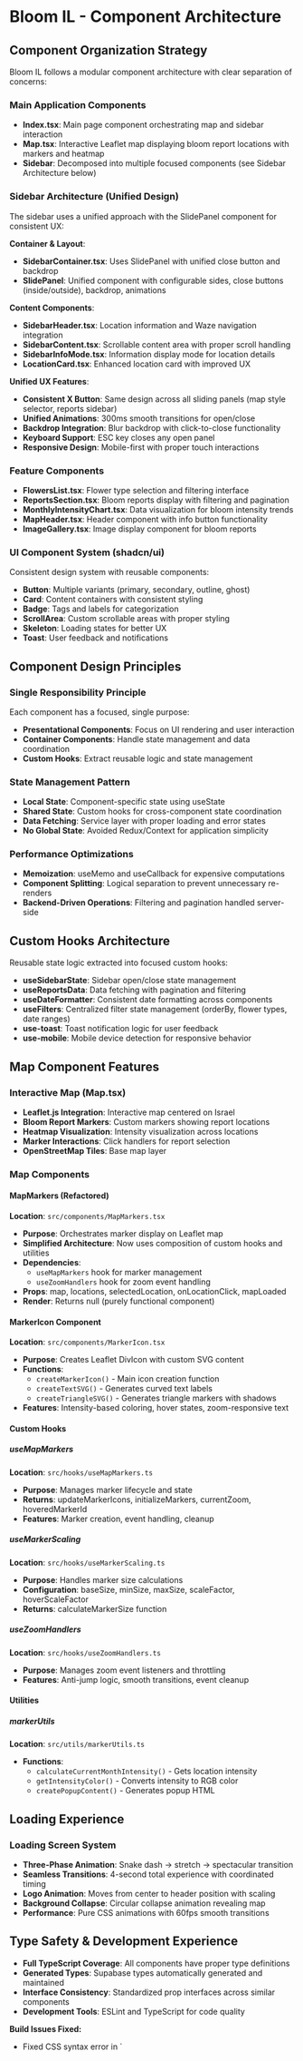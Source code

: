 # Bloom IL - Component Architecture

## Component Organization Strategy
Bloom IL follows a modular component architecture with clear separation of concerns:

### Main Application Components
- **Index.tsx**: Main page component orchestrating map and sidebar interaction
- **Map.tsx**: Interactive Leaflet map displaying bloom report locations with markers and heatmap
- **Sidebar**: Decomposed into multiple focused components (see Sidebar Architecture below)

### Sidebar Architecture (Unified Design)
The sidebar uses a unified approach with the SlidePanel component for consistent UX:

**Container & Layout**:
- **SidebarContainer.tsx**: Uses SlidePanel with unified close button and backdrop
- **SlidePanel**: Unified component with configurable sides, close buttons (inside/outside), backdrop, animations

**Content Components**:
- **SidebarHeader.tsx**: Location information and Waze navigation integration
- **SidebarContent.tsx**: Scrollable content area with proper scroll handling
- **SidebarInfoMode.tsx**: Information display mode for location details
- **LocationCard.tsx**: Enhanced location card with improved UX

**Unified UX Features**:
- **Consistent X Button**: Same design across all sliding panels (map style selector, reports sidebar)
- **Unified Animations**: 300ms smooth transitions for open/close
- **Backdrop Integration**: Blur backdrop with click-to-close functionality
- **Keyboard Support**: ESC key closes any open panel
- **Responsive Design**: Mobile-first with proper touch interactions

### Feature Components
- **FlowersList.tsx**: Flower type selection and filtering interface
- **ReportsSection.tsx**: Bloom reports display with filtering and pagination
- **MonthlyIntensityChart.tsx**: Data visualization for bloom intensity trends
- **MapHeader.tsx**: Header component with info button functionality
- **ImageGallery.tsx**: Image display component for bloom reports

### UI Component System (shadcn/ui)
Consistent design system with reusable components:
- **Button**: Multiple variants (primary, secondary, outline, ghost)
- **Card**: Content containers with consistent styling
- **Badge**: Tags and labels for categorization
- **ScrollArea**: Custom scrollable areas with proper styling
- **Skeleton**: Loading states for better UX
- **Toast**: User feedback and notifications

## Component Design Principles

### Single Responsibility Principle
Each component has a focused, single purpose:
- **Presentational Components**: Focus on UI rendering and user interaction
- **Container Components**: Handle state management and data coordination
- **Custom Hooks**: Extract reusable logic and state management

### State Management Pattern
- **Local State**: Component-specific state using useState
- **Shared State**: Custom hooks for cross-component state coordination
- **Data Fetching**: Service layer with proper loading and error states
- **No Global State**: Avoided Redux/Context for application simplicity

### Performance Optimizations
- **Memoization**: useMemo and useCallback for expensive computations
- **Component Splitting**: Logical separation to prevent unnecessary re-renders
- **Backend-Driven Operations**: Filtering and pagination handled server-side

## Custom Hooks Architecture
Reusable state logic extracted into focused custom hooks:

- **useSidebarState**: Sidebar open/close state management
- **useReportsData**: Data fetching with pagination and filtering
- **useDateFormatter**: Consistent date formatting across components
- **useFilters**: Centralized filter state management (orderBy, flower types, date ranges)
- **use-toast**: Toast notification logic for user feedback
- **use-mobile**: Mobile device detection for responsive behavior

## Map Component Features

### Interactive Map (Map.tsx)
- **Leaflet.js Integration**: Interactive map centered on Israel
- **Bloom Report Markers**: Custom markers showing report locations
- **Heatmap Visualization**: Intensity visualization across locations
- **Marker Interactions**: Click handlers for report selection
- **OpenStreetMap Tiles**: Base map layer

### Map Components

#### MapMarkers (Refactored)
**Location**: `src/components/MapMarkers.tsx`
- **Purpose**: Orchestrates marker display on Leaflet map
- **Simplified Architecture**: Now uses composition of custom hooks and utilities
- **Dependencies**: 
  - `useMapMarkers` hook for marker management
  - `useZoomHandlers` hook for zoom event handling
- **Props**: map, locations, selectedLocation, onLocationClick, mapLoaded
- **Render**: Returns null (purely functional component)

#### MarkerIcon Component
**Location**: `src/components/MarkerIcon.tsx`
- **Purpose**: Creates Leaflet DivIcon with custom SVG content
- **Functions**:
  - `createMarkerIcon()` - Main icon creation function
  - `createTextSVG()` - Generates curved text labels
  - `createTriangleSVG()` - Generates triangle markers with shadows
- **Features**: Intensity-based coloring, hover states, zoom-responsive text

#### Custom Hooks

##### useMapMarkers
**Location**: `src/hooks/useMapMarkers.ts`
- **Purpose**: Manages marker lifecycle and state
- **Returns**: updateMarkerIcons, initializeMarkers, currentZoom, hoveredMarkerId
- **Features**: Marker creation, event handling, cleanup

##### useMarkerScaling  
**Location**: `src/hooks/useMarkerScaling.ts`
- **Purpose**: Handles marker size calculations
- **Configuration**: baseSize, minSize, maxSize, scaleFactor, hoverScaleFactor
- **Returns**: calculateMarkerSize function

##### useZoomHandlers
**Location**: `src/hooks/useZoomHandlers.ts`
- **Purpose**: Manages zoom event listeners and throttling
- **Features**: Anti-jump logic, smooth transitions, event cleanup

#### Utilities

##### markerUtils
**Location**: `src/utils/markerUtils.ts`
- **Functions**:
  - `calculateCurrentMonthIntensity()` - Gets location intensity
  - `getIntensityColor()` - Converts intensity to RGB color
  - `createPopupContent()` - Generates popup HTML

## Loading Experience

### Loading Screen System
- **Three-Phase Animation**: Snake dash → stretch → spectacular transition
- **Seamless Transitions**: 4-second total experience with coordinated timing
- **Logo Animation**: Moves from center to header position with scaling
- **Background Collapse**: Circular collapse animation revealing map
- **Performance**: Pure CSS animations with 60fps smooth transitions

## Type Safety & Development Experience
- **Full TypeScript Coverage**: All components have proper type definitions
- **Generated Types**: Supabase types automatically generated and maintained
- **Interface Consistency**: Standardized prop interfaces across similar components
- **Development Tools**: ESLint and TypeScript for code quality

**Build Issues Fixed:**
- Fixed CSS syntax error in `